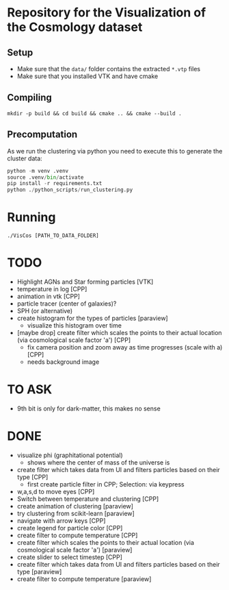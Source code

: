 
# Repository for the Visualization of the Cosmology dataset


## Setup

* Make sure that the `data/` folder contains the extracted `*.vtp` files
* Make sure that you installed VTK and have cmake

## Compiling

```
mkdir -p build && cd build && cmake .. && cmake --build .
```

## Precomputation

As we run the clustering via python you need to execute this to generate the cluster data:

```python
python -m venv .venv
source .venv/bin/activate
pip install -r requirements.txt
python ./python_scripts/run_clustering.py
```

# Running

```
./VisCos [PATH_TO_DATA_FOLDER]
```

# TODO
* Highlight AGNs and Star forming particles [VTK]
* temperature in log [CPP]
* animation in vtk [CPP]
* particle tracer (center of galaxies)?
* SPH (or alternative)
 * create histogram for the types of particles [paraview]
    * visualize this histogram over time
 * [maybe drop] create filter which scales the points to their actual location (via cosmological scale factor 'a') [CPP]
    * fix camera position and zoom away as time progresses (scale with a) [CPP]
    * needs background image

# TO ASK
* 9th bit is only for dark-matter, this makes no sense
 
# DONE
* visualize phi (graphitational potential)
   * shows where the center of mass of the universe is
 * create filter which takes data from UI and filters particles based on their type [CPP]
   * first create particle filter in CPP; Selection: via keypress
 * w,a,s,d to move eyes [CPP]
 * Switch between temperature and clustering [CPP]
 * create animation of clustering [paraview]
 * try clustering from scikit-learn [paraview] 
 * navigate with arrow keys [CPP]
 * create legend for particle color [CPP]
 * create filter to compute temperature [CPP]
 * create filter which scales the points to their actual location (via cosmological scale factor 'a') [paraview]
 * create slider to select timestep [CPP]
 * create filter which takes data from UI and filters particles based on their type [paraview]
 * create filter to compute temperature [paraview]

